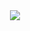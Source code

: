 <div align="center">
  <a href="https://github.com/guyanyijiu/vscode-ext-test/actions">
		<img src="https://github.com/guyanyijiu/vscode-ext-test/workflows/Main/badge.svg"/>
	</a>
</div>


